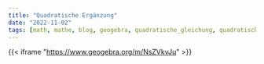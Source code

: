 ```yaml
---
title: "Quadratische Ergänzung"
date: "2022-11-02"
tags: [math, mathe, blog, geogebra, quadratische_gleichung, quadratische_ergänzung, completing_the_square, square, explainlearnrepeat]
---
```


{{< iframe "https://www.geogebra.org/m/NsZVkvJu" >}}